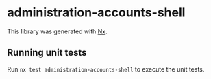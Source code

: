 # administration-accounts-shell

This library was generated with [Nx](https://nx.dev).

## Running unit tests

Run `nx test administration-accounts-shell` to execute the unit tests.
